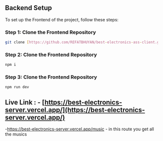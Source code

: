 ## Backend Setup

To set up the Frontend of the project, follow these steps:

### Step 1: Clone the Frontend Repository

```bash
git clone [https://github.com/REFATBHUYAN/best-electronics-ass-client.git]
```

### Step 2: Clone the Frontend Repository

```bash
npm i
```

### Step 3: Clone the Frontend Repository

```bash
npm run dev
```


## Live Link : - [https://best-electronics-server.vercel.app/](https://best-electronics-server.vercel.app/)

-https://best-electronics-server.vercel.app/music - in this route you get all the musics






